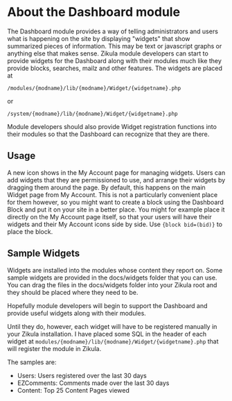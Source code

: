 About the Dashboard module
==========================

The Dashboard module provides a way of telling administrators and users what
is happening on the site by displaying "widgets" that show summarized pieces of
information.  This may be text or javascript graphs or anything else that makes
sense.  Zikula module developers can start to provide widgets for the Dashboard
along with their modules much like they provide blocks, searches, mailz and
other features.  The widgets are placed at 

`/modules/{modname}/lib/{modname}/Widget/{widgetname}.php` 

or 

`/system/{modname}/lib/{modname}/Widget/{widgetname}.php`

Module developers should also provide Widget registration functions into their
modules so that the Dashboard can recognize that they are there.

Usage
-----

A new icon shows in the My Account page for managing widgets.  Users can add
widgets that they are permissioned to use, and arrange their widgets by dragging
them around the page.  By default, this happens on the main Widget page from
My Account.  This is not a particularly convenient place for them however, so
you might want to create a block using the Dashboard Block and put it on your
site in a better place.  You might for example place it directly on the My
Account page itself, so that your users will have their widgets and their My
Account icons side by side.  Use `{block bid=(bid)}` to place the block.


Sample Widgets
--------------

Widgets are installed into the modules whose content they report on. Some 
sample widgets are provided in the docs/widgets folder that you can use.  You
can drag the files in the docs/widgets folder into your Zikula root and they 
should be placed where they need to be.

Hopefully module developers will begin to support the Dashboard and provide 
useful widgets along with their modules.

Until they do, however, each widget will have to be registered manually in
your Zikula installation.  I have placed some SQL in the header of each widget
at `modules/{modname}/lib/{modname}/Widget/{widgetname}.php` that will register
the module in Zikula.

The samples are:

  - Users: Users registered over the last 30 days
  - EZComments: Comments made over the last 30 days
  - Content: Top 25 Content Pages viewed


